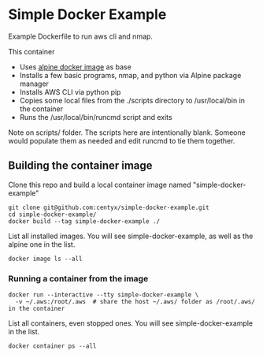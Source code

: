 # Simple Docker Example

Example Dockerfile to run aws cli and nmap.

This container
- Uses [alpine docker image](https://hub.docker.com/_/alpine) as base
- Installs a few basic programs, nmap, and python via Alpine package manager
- Installs AWS CLI via python pip
- Copies some local files from the ./scripts directory to /usr/local/bin in the container
- Runs the /usr/local/bin/runcmd script and exits

Note on scripts/ folder. The scripts here are intentionally blank. Someone would
populate them as needed and edit runcmd to tie them together.

## Building the container image

Clone this repo and build a local container image named "simple-docker-example"

```
git clone git@github.com:centyx/simple-docker-example.git
cd simple-docker-example/
docker build --tag simple-docker-example ./
```

List all installed images. You will see simple-docker-example, as well as the alpine one
in the list.

```
docker image ls --all
```

### Running a container from the image

```
docker run --interactive --tty simple-docker-example \
  -v ~/.aws:/root/.aws  # share the host ~/.aws/ folder as /root/.aws/ in the container
```

List all containers, even stopped ones. You will see simple-docker-example in the list.

```
docker container ps --all
```

